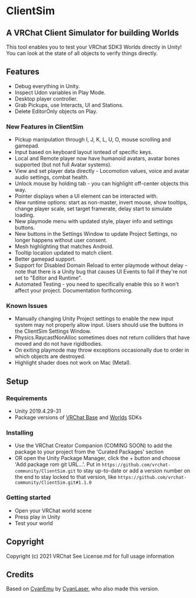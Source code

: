# ClientSim
## A VRChat Client Simulator for building Worlds

This tool enables you to test your VRChat SDK3 Worlds directly in Unity! You can look at the state of all objects to verify things directly.

## Features

- Debug everything in Unity.
- Inspect Udon variables in Play Mode.
- Desktop player controller.
- Grab Pickups, use Interacts, UI and Stations.
- Delete EditorOnly objects on Play.

### New Features in ClientSim
- Pickup manipulation through I, J, K, L, U, O, mouse scrolling and gamepad.
- Input based on keyboard layout isntead of specific keys.
- Local and Remote player now have humanoid avatars, avatar bones supported (but not full Avatar systems).
- View and set player data directly - Locomotion values, voice and avatar audio settings, combat health.
- Unlock mouse by holding tab - you can highlight off-center objects this way.
- Pointer displays when a UI element can be interacted with.
- New runtime options: start as non-master, invert mouse, show tooltips, change player scale, set target framerate, delay start to simulate loading.
- New playmode menu with updated style, player info and settings buttons.
- New buttons in the Settings Window to update Project Settings, no longer happens without user consent.
- Mesh highlighting that matches Android.
- Tooltip location updated to match client.
- Better gamepad support.
- Support for Disabled Domain Reload to enter playmode without delay - note that there is a Unity bug that causes UI Events to fail if they're not set to "Editor and Runtime".
- Automated Testing - you need to specifically enable this so it won't affect your project. Documentation forthcoming.

### Known Issues

- Manually changing Unity Project settings to enable the new input system may not properly allow input. Users should use the buttons in the ClientSim Settings Window.
- Physics.RaycastNonAlloc sometimes does not return colliders that have moved and do not have rigidbodies.
- On exiting playmode may throw exceptions occasionally due to order in which objects are destroyed.
- Highlight shader does not work on Mac (Metal).

## Setup

### Requirements

- Unity 2019.4.29-31
- Package versions of [VRChat Base](https://github.com/vrchat/packages/tree/main/packages/com.vrchat.base) and [Worlds](https://github.com/vrchat/packages/tree/main/packages/com.vrchat.worlds) SDKs

### Installing

- Use the VRChat Creator Companion (COMING SOON) to add the package to your project from the 'Curated Packages' section
- OR open the Unity Package Manager, click the + button and choose 'Add package rom git URL...'. Put in `https://github.com/vrchat-community/ClientSim.git` to stay up-to-date or add a version number on the end to stay locked to that version, like `https://github.com/vrchat-community/ClientSim.git#1.1.0`

### Getting started

- Open your VRChat world scene
- Press play in Unity
- Test your world

## Copyright

Copyright (c) 2021 VRChat
See License.md for full usage information

## Credits

Based on [CyanEmu](https://github.com/CyanLaser/CyanEmu) by [CyanLaser](https://github.com/CyanLaser), who also made this version.
